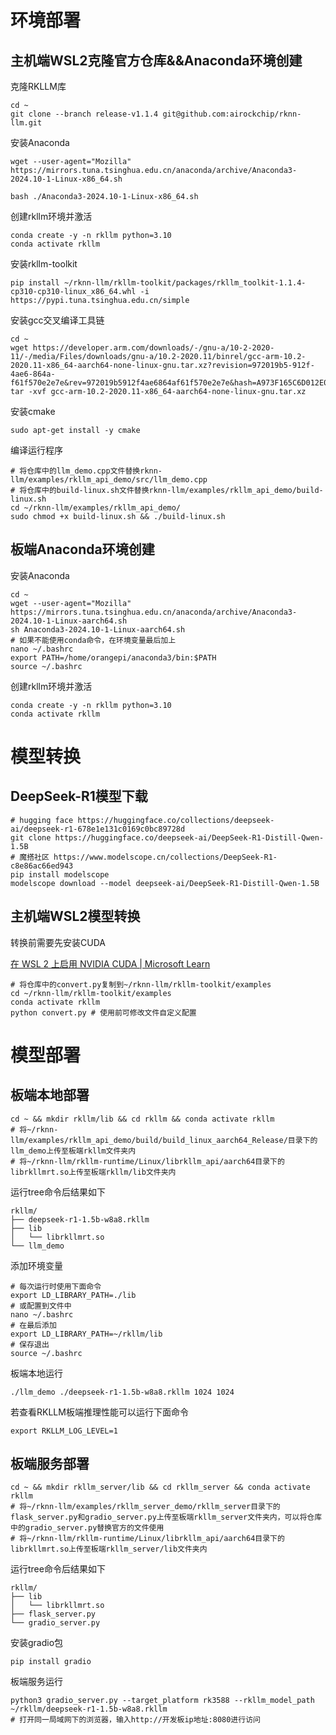 # 环境部署

## 主机端WSL2克隆官方仓库&\&Anaconda环境创建

克隆RKLLM库

    cd ~
    git clone --branch release-v1.1.4 git@github.com:airockchip/rknn-llm.git

安装Anaconda

    wget --user-agent="Mozilla"  https://mirrors.tuna.tsinghua.edu.cn/anaconda/archive/Anaconda3-2024.10-1-Linux-x86_64.sh

    bash ./Anaconda3-2024.10-1-Linux-x86_64.sh

创建rkllm环境并激活

    conda create -y -n rkllm python=3.10
    conda activate rkllm

安装rkllm-toolkit

    pip install ~/rknn-llm/rkllm-toolkit/packages/rkllm_toolkit-1.1.4-cp310-cp310-linux_x86_64.whl -i https://pypi.tuna.tsinghua.edu.cn/simple

安装gcc交叉编译工具链

    cd ~
    wget https://developer.arm.com/downloads/-/gnu-a/10-2-2020-11/-/media/Files/downloads/gnu-a/10.2-2020.11/binrel/gcc-arm-10.2-2020.11-x86_64-aarch64-none-linux-gnu.tar.xz?revision=972019b5-912f-4ae6-864a-f61f570e2e7e&rev=972019b5912f4ae6864af61f570e2e7e&hash=A973F165C6D012E0738F90FB4A0C2BA7
    tar -xvf gcc-arm-10.2-2020.11-x86_64-aarch64-none-linux-gnu.tar.xz

安装cmake

    sudo apt-get install -y cmake

编译运行程序

    # 将仓库中的llm_demo.cpp文件替换rknn-llm/examples/rkllm_api_demo/src/llm_demo.cpp
    # 将仓库中的build-linux.sh文件替换rknn-llm/examples/rkllm_api_demo/build-linux.sh
    cd ~/rknn-llm/examples/rkllm_api_demo/
    sudo chmod +x build-linux.sh && ./build-linux.sh

## 板端Anaconda环境创建

安装Anaconda

    cd ~
    wget --user-agent="Mozilla" https://mirrors.tuna.tsinghua.edu.cn/anaconda/archive/Anaconda3-2024.10-1-Linux-aarch64.sh
    sh Anaconda3-2024.10-1-Linux-aarch64.sh
    # 如果不能使用conda命令，在环境变量最后加上
    nano ~/.bashrc
    export PATH=/home/orangepi/anaconda3/bin:$PATH
    source ~/.bashrc

创建rkllm环境并激活

    conda create -y -n rkllm python=3.10
    conda activate rkllm

# 模型转换

## DeepSeek-R1模型下载

    # hugging face https://huggingface.co/collections/deepseek-ai/deepseek-r1-678e1e131c0169c0bc89728d
    git clone https://huggingface.co/deepseek-ai/DeepSeek-R1-Distill-Qwen-1.5B
    # 魔搭社区 https://www.modelscope.cn/collections/DeepSeek-R1-c8e86ac66ed943
    pip install modelscope
    modelscope download --model deepseek-ai/DeepSeek-R1-Distill-Qwen-1.5B

## 主机端WSL2模型转换

转换前需要先安装CUDA

[在 WSL 2 上启用 NVIDIA CUDA | Microsoft Learn](https://learn.microsoft.com/zh-cn/windows/ai/directml/gpu-cuda-in-wsl)

    # 将仓库中的convert.py复制到~/rknn-llm/rkllm-toolkit/examples
    cd ~/rknn-llm/rkllm-toolkit/examples
    conda activate rkllm
    python convert.py # 使用前可修改文件自定义配置

# 模型部署

## 板端本地部署

    cd ~ && mkdir rkllm/lib && cd rkllm && conda activate rkllm
    # 将~/rknn-llm/examples/rkllm_api_demo/build/build_linux_aarch64_Release/目录下的llm_demo上传至板端rkllm文件夹内
    # 将~/rknn-llm/rkllm-runtime/Linux/librkllm_api/aarch64目录下的librkllmrt.so上传至板端rkllm/lib文件夹内

运行tree命令后结果如下

    rkllm/
    ├── deepseek-r1-1.5b-w8a8.rkllm
    ├── lib
    │   └── librkllmrt.so
    └── llm_demo

添加环境变量

    # 每次运行时使用下面命令
    export LD_LIBRARY_PATH=./lib
    # 或配置到文件中
    nano ~/.bashrc
    # 在最后添加
    export LD_LIBRARY_PATH=~/rkllm/lib
    # 保存退出
    source ~/.bashrc

板端本地运行

    ./llm_demo ./deepseek-r1-1.5b-w8a8.rkllm 1024 1024

若查看RKLLM板端推理性能可以运行下面命令

    export RKLLM_LOG_LEVEL=1

## 板端服务部署

    cd ~ && mkdir rkllm_server/lib && cd rkllm_server && conda activate rkllm
    # 将~/rknn-llm/examples/rkllm_server_demo/rkllm_server目录下的flask_server.py和gradio_server.py上传至板端rkllm_server文件夹内，可以将仓库中的gradio_server.py替换官方的文件使用
    # 将~/rknn-llm/rkllm-runtime/Linux/librkllm_api/aarch64目录下的librkllmrt.so上传至板端rkllm_server/lib文件夹内

运行tree命令后结果如下

    rkllm/
    ├── lib
    │   └── librkllmrt.so
    ├── flask_server.py
    └── gradio_server.py

安装gradio包

    pip install gradio

板端服务运行

    python3 gradio_server.py --target_platform rk3588 --rkllm_model_path ~/rkllm/deepseek-r1-1.5b-w8a8.rkllm
    # 打开同一局域网下的浏览器，输入http://开发板ip地址:8080进行访问
